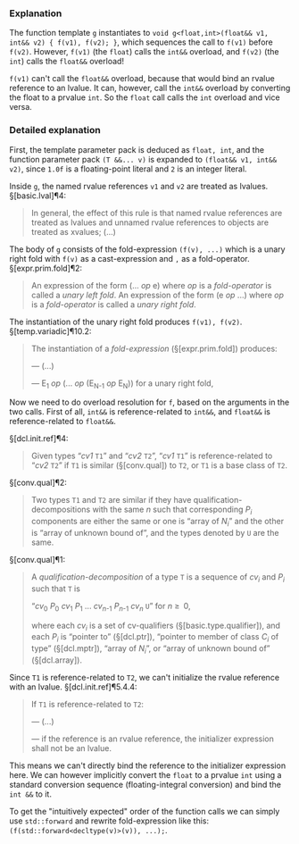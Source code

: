 ### Explanation

The function template `g` instantiates to `void g<float,int>(float&& v1, int&& v2) { f(v1), f(v2); }`, which sequences the call to `f(v1)` before `f(v2)`. However, `f(v1)` (the `float`) calls the `int&&` overload, and `f(v2)` (the `int`) calls the `float&&` overload!

`f(v1)` can't call the `float&&` overload, because that would bind an rvalue reference to an lvalue. It can, however, call the `int&&` overload by converting the float to a prvalue `int`. So the `float` call calls the `int` overload and vice versa.

### Detailed explanation

First, the template parameter pack is deduced as `float, int`, and the function parameter pack `(T &&... v)` is expanded to `(float&& v1, int&& v2)`, since `1.0f` is a floating-point literal and `2` is an integer literal.

Inside `g`, the named rvalue references `v1` and `v2` are treated as lvalues. §[basic.lval]¶4:

> In general, the effect of this rule is that named rvalue references are treated as lvalues and unnamed rvalue references to objects are treated as xvalues; (...)

The body of `g` consists of the fold-expression `(f(v), ...)` which is a unary right fold with `f(v)` as a cast-expression and `,` as a fold-operator. §[expr.prim.fold]¶2:

> An expression of the form (... *op* e) where *op* is a *fold-operator* is called a *unary left fold*. An expression of the form (e *op* ...) where *op* is a *fold-operator* is called a *unary right fold*.

The instantiation of the unary right fold produces `f(v1), f(v2)`. §[temp.variadic]¶10.2:

> The instantiation of a *fold-expression* (§[expr.prim.fold]) produces:
>
> — (...)
>
> — E<sub>1</sub> *op* (... *op* (E<sub>N-1</sub> *op* E<sub>N</sub>)) for a unary right fold,

Now we need to do overload resolution for `f`, based on the arguments in the two calls. First of all, `int&&` is reference-related to `int&&`, and `float&&` is reference-related to `float&&`.

§[dcl.init.ref]¶4:

> Given types “*cv1* `T1`” and “*cv2* `T2`”, “*cv1* `T1`” is reference-related to “*cv2* `T2`” if `T1` is similar (§[conv.qual]) to `T2`, or `T1` is a base class of `T2`.

§[conv.qual]¶2:

> Two types `T1` and `T2` are similar if they have qualification-decompositions with the same *n* such that corresponding *P<sub>i</sub>* components are either the same or one is “array of *N<sub>i</sub>*” and the other is “array of unknown bound of”, and the types denoted by `U` are the same.

§[conv.qual]¶1:

> A *qualification-decomposition* of a type `T` is a sequence of *cv<sub>i</sub>* and *P<sub>i</sub>* such that `T` is
>
> “*cv*<sub>0</sub> *P*<sub>0</sub> *cv*<sub>1</sub> *P*<sub>1</sub> ... *cv*<sub>*n*-1</sub> *P*<sub>*n*-1</sub> *cv<sub>n</sub>* `U`” for *n* ≥ 0,
>
> where each *cv<sub>i</sub>* is a set of cv-qualifiers (§[basic.type.qualifier]), and each *P<sub>i</sub>* is “pointer to” (§[dcl.ptr]), “pointer to member of class *C<sub>i</sub>* of type” (§[dcl.mptr]), “array of *N<sub>i</sub>*”, or “array of unknown bound of” (§[dcl.array]).

Since `T1` is reference-related to `T2`, we can't initialize the rvalue reference with an lvalue. §[dcl.init.ref]¶5.4.4:

> If `T1` is reference-related to `T2`:
>
> — (...)
>
> — if the reference is an rvalue reference, the initializer expression shall not be an lvalue.

This means we can't directly bind the reference to the initializer expression here. We can however implicitly convert the `float` to a prvalue `int` using a standard conversion sequence (floating-integral conversion) and bind the `int &&` to it.

To get the "intuitively expected" order of the function calls we can simply use `std::forward` and rewrite fold-expression like this: `(f(std::forward<decltype(v)>(v)), ...);`.